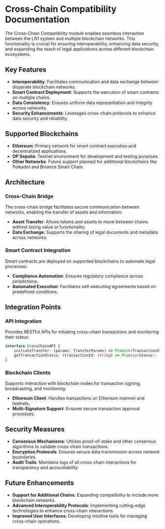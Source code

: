 # Cross-Chain Compatibility Documentation

The Cross-Chain Compatibility module enables seamless interaction between the LN1 system and multiple blockchain networks. This functionality is crucial for ensuring interoperability, enhancing data security, and expanding the reach of legal applications across different blockchain ecosystems.

## Key Features

- **Interoperability**: Facilitates communication and data exchange between disparate blockchain networks.
- **Smart Contract Deployment**: Supports the execution of smart contracts on multiple chains.
- **Data Consistency**: Ensures uniform data representation and integrity across networks.
- **Security Enhancements**: Leverages cross-chain protocols to enhance data security and reliability.

## Supported Blockchains

- **Ethereum**: Primary network for smart contract execution and decentralized applications.
- **OP Sepolia**: Testnet environment for development and testing purposes.
- **Other Networks**: Future support planned for additional blockchains like Polkadot and Binance Smart Chain.

## Architecture

### Cross-Chain Bridge

The cross-chain bridge facilitates secure communication between networks, enabling the transfer of assets and information:

- **Asset Transfer**: Allows tokens and assets to move between chains without losing value or functionality.
- **Data Exchange**: Supports the sharing of legal documents and metadata across networks.

### Smart Contract Integration

Smart contracts are deployed on supported blockchains to automate legal processes:

- **Compliance Automation**: Ensures regulatory compliance across jurisdictions.
- **Automated Execution**: Facilitates self-executing agreements based on predefined conditions.

## Integration Points

### API Integration

Provides RESTful APIs for initiating cross-chain transactions and monitoring their status:

```typescript
interface CrossChainAPI {
    initiateTransfer: (params: TransferParams) => Promise<TransactionStatus>;
    getTransactionStatus: (transactionId: string) => Promise<Status>;
}
```

### Blockchain Clients

Supports interaction with blockchain nodes for transaction signing, broadcasting, and monitoring:

- **Ethereum Client**: Handles transactions on Ethereum mainnet and testnets.
- **Multi-Signature Support**: Ensures secure transaction approval processes.

## Security Measures

- **Consensus Mechanisms**: Utilizes proof-of-stake and other consensus algorithms to validate cross-chain transactions.
- **Encryption Protocols**: Ensures secure data transmission across network boundaries.
- **Audit Trails**: Maintains logs of all cross-chain interactions for transparency and accountability.

## Future Enhancements

- **Support for Additional Chains**: Expanding compatibility to include more blockchain networks.
- **Advanced Interoperability Protocols**: Implementing cutting-edge technologies to enhance cross-chain interactions.
- **Improved User Interfaces**: Developing intuitive tools for managing cross-chain operations.

